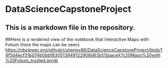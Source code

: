 # DataScienceCapstoneProject
## This is a markdown file in the repository.

##Here is a rendered view of the notebook that Interactive Maps with Folium (here the maps can be seen)
https://nbviewer.org/github/cshenoy86/DataScienceCapstoneProject/blob/14f5d4ecf31bd74b0bbf830513949122908d63b1/SpaceX%20Maps%20with%20Folium_trusted.ipynb
